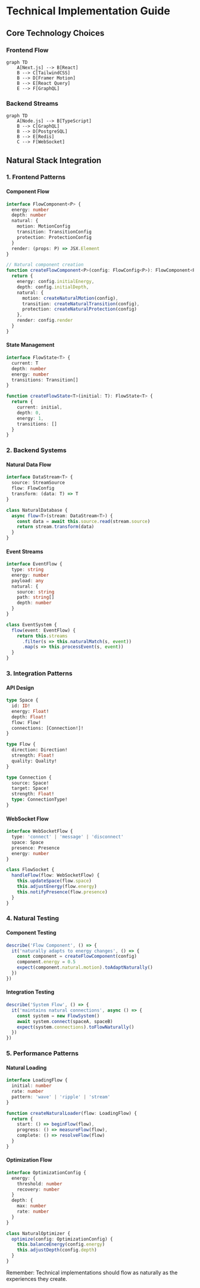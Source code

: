 # Technical Implementation Guide

## Core Technology Choices

### Frontend Flow
```mermaid
graph TD
    A[Next.js] --> B[React]
    B --> C[TailwindCSS]
    B --> D[Framer Motion]
    B --> E[React Query]
    E --> F[GraphQL]
```

### Backend Streams
```mermaid
graph TD
    A[Node.js] --> B[TypeScript]
    B --> C[GraphQL]
    B --> D[PostgreSQL]
    B --> E[Redis]
    C --> F[WebSocket]
```

## Natural Stack Integration

### 1. Frontend Patterns

#### Component Flow
```typescript
interface FlowComponent<P> {
  energy: number
  depth: number
  natural: {
    motion: MotionConfig
    transition: TransitionConfig
    protection: ProtectionConfig
  }
  render: (props: P) => JSX.Element
}

// Natural component creation
function createFlowComponent<P>(config: FlowConfig<P>): FlowComponent<P> {
  return {
    energy: config.initialEnergy,
    depth: config.initialDepth,
    natural: {
      motion: createNaturalMotion(config),
      transition: createNaturalTransition(config),
      protection: createNaturalProtection(config)
    },
    render: config.render
  }
}
```

#### State Management
```typescript
interface FlowState<T> {
  current: T
  depth: number
  energy: number
  transitions: Transition[]
}

function createFlowState<T>(initial: T): FlowState<T> {
  return {
    current: initial,
    depth: 0,
    energy: 1,
    transitions: []
  }
}
```

### 2. Backend Systems

#### Natural Data Flow
```typescript
interface DataStream<T> {
  source: StreamSource
  flow: FlowConfig
  transform: (data: T) => T
}

class NaturalDatabase {
  async flow<T>(stream: DataStream<T>) {
    const data = await this.source.read(stream.source)
    return stream.transform(data)
  }
}
```

#### Event Streams
```typescript
interface EventFlow {
  type: string
  energy: number
  payload: any
  natural: {
    source: string
    path: string[]
    depth: number
  }
}

class EventSystem {
  flow(event: EventFlow) {
    return this.streams
      .filter(s => this.naturalMatch(s, event))
      .map(s => this.processEvent(s, event))
  }
}
```

### 3. Integration Patterns

#### API Design
```graphql
type Space {
  id: ID!
  energy: Float!
  depth: Float!
  flow: Flow!
  connections: [Connection!]!
}

type Flow {
  direction: Direction!
  strength: Float!
  quality: Quality!
}

type Connection {
  source: Space!
  target: Space!
  strength: Float!
  type: ConnectionType!
}
```

#### WebSocket Flow
```typescript
interface WebSocketFlow {
  type: 'connect' | 'message' | 'disconnect'
  space: Space
  presence: Presence
  energy: number
}

class FlowSocket {
  handleFlow(flow: WebSocketFlow) {
    this.updateSpace(flow.space)
    this.adjustEnergy(flow.energy)
    this.notifyPresence(flow.presence)
  }
}
```

### 4. Natural Testing

#### Component Testing
```typescript
describe('Flow Component', () => {
  it('naturally adapts to energy changes', () => {
    const component = createFlowComponent(config)
    component.energy = 0.5
    expect(component.natural.motion).toAdaptNaturally()
  })
})
```

#### Integration Testing
```typescript
describe('System Flow', () => {
  it('maintains natural connections', async () => {
    const system = new FlowSystem()
    await system.connect(spaceA, spaceB)
    expect(system.connections).toFlowNaturally()
  })
})
```

### 5. Performance Patterns

#### Natural Loading
```typescript
interface LoadingFlow {
  initial: number
  rate: number
  pattern: 'wave' | 'ripple' | 'stream'
}

function createNaturalLoader(flow: LoadingFlow) {
  return {
    start: () => beginFlow(flow),
    progress: () => measureFlow(flow),
    complete: () => resolveFlow(flow)
  }
}
```

#### Optimization Flow
```typescript
interface OptimizationConfig {
  energy: {
    threshold: number
    recovery: number
  }
  depth: {
    max: number
    rate: number
  }
}

class NaturalOptimizer {
  optimize(config: OptimizationConfig) {
    this.balanceEnergy(config.energy)
    this.adjustDepth(config.depth)
  }
}
```

Remember: Technical implementations should flow as naturally as the experiences they create. 